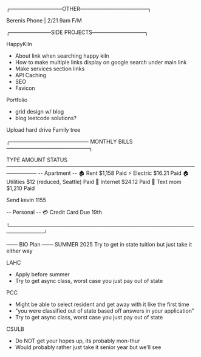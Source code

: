 ╭──────────────OTHER──────────────────╮

Berenis Phone | 2/21 9am
F/M 

╭───────────SIDE PROJECTS──────────────╮

HappyKiln
- About link when searching happy kiln
- How to make multiple links display on google search under main link
- Make services section links
- API Caching
- SEO
- Favicon

Portfolio 
- grid design w/ blog
- blog leetcode solutions?

Upload hard drive 
Family tree 






╭───────────────────── MONTHLY BILLS ──────────────────────╮

  TYPE                     AMOUNT                 STATUS
  ──────────────────────────────────────────────────────────
  -- Apartment --
  🏠 Rent                  $1,158                 Paid
  ⚡ Electric              $16.21                 Paid
  🏠 Utilities             $12 (reduced, Seattle) Paid
  📌 Internet              $24.12                 Paid
  📱 Text mom              $1,210                 Paid

Send kevin 1155

  -- Personal --
  💳 Credit Card     Due 19th

╰───────────────────────────────────────────────────────────╯





─── BIO Plan ───
SUMMER 2025
Try to get in state tuition but just take it either way

LAHC
- Apply before summer
- Try to get async class, worst case you just pay out of state

PCC
- Might be able to select resident and get away with it like the first time
- "you were classified out of state based off answers in your application"
- Try to get async class, worst case you just pay out of state

CSULB
- Do NOT get your hopes up, its probably mon-thur
- Would probably rather just take it senior year but we'll see

